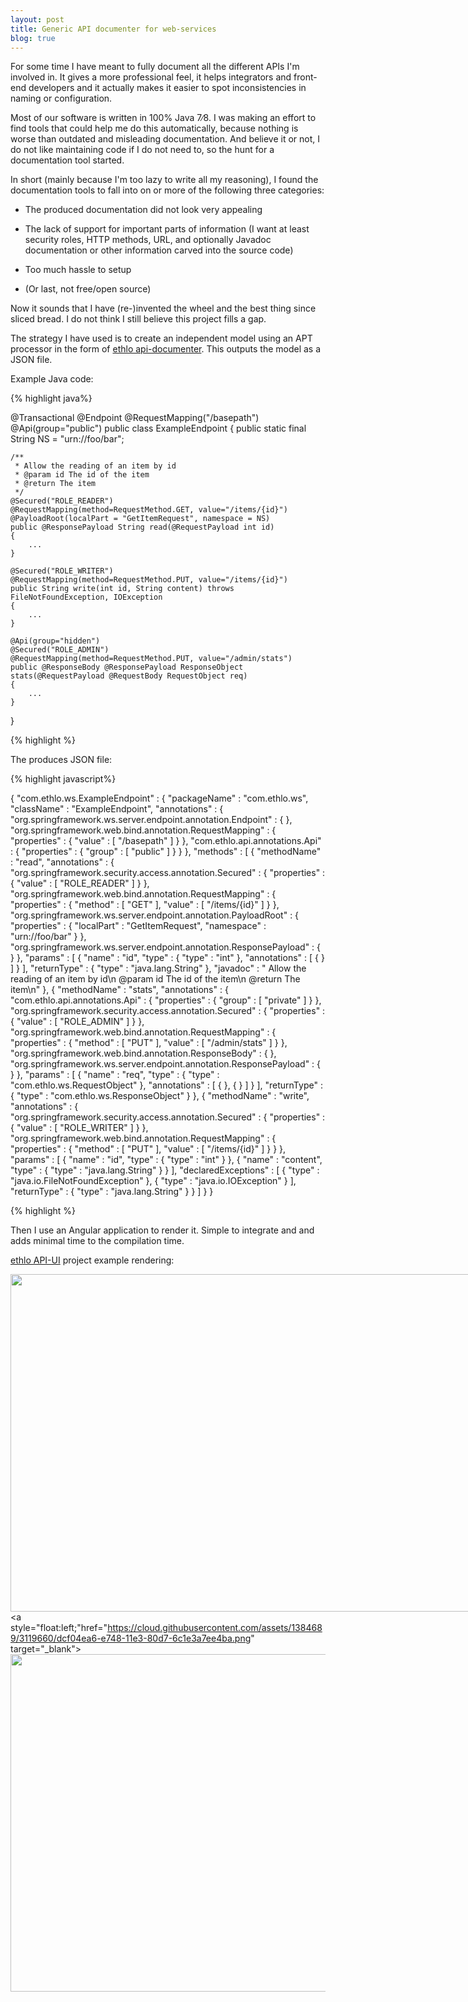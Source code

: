 ```yaml
---
layout: post
title: Generic API documenter for web-services
blog: true
---
```

For some time I have meant to fully document all the different APIs I'm involved in. It gives a more professional feel, it helps integrators and front-end developers and it actually makes it easier to spot inconsistencies in naming or configuration. 

Most of our software is written in 100% Java 7∕8. I was making an effort to find tools that could help me do this automatically, because nothing is worse than outdated and misleading documentation. And believe it or not, I do not like maintaining code if I do not need to, so the hunt for 
a documentation tool started.

In short (mainly because I'm too lazy to write all my reasoning), I found the documentation tools to fall into on or more of the following three categories:

* The produced documentation did not look very appealing

* The lack of support for important parts of information (I want at least security roles, HTTP methods, URL, and optionally Javadoc documentation or other information carved into the source code)

* Too much hassle to setup

* (Or last, not free/open source)

Now it sounds that I have (re-)invented the wheel and the best thing since sliced bread. I do not think I still believe this project fills a gap. 

The strategy I have used is to create an independent model using an APT processor in the form of <a href="http://github.com/ethlo/api-documenter">ethlo api-documenter</a>. This outputs the model as a JSON file.

Example Java code:

{% highlight java%}

@Transactional
@Endpoint
@RequestMapping("/basepath")
@Api(group="public")
public class ExampleEndpoint
{
    public static final String NS = "urn://foo/bar";

    /**
     * Allow the reading of an item by id
     * @param id The id of the item
     * @return The item
     */
    @Secured("ROLE_READER")
    @RequestMapping(method=RequestMethod.GET, value="/items/{id}")
    @PayloadRoot(localPart = "GetItemRequest", namespace = NS)
    public @ResponsePayload String read(@RequestPayload int id)
    {
        ...
    }

    @Secured("ROLE_WRITER")
    @RequestMapping(method=RequestMethod.PUT, value="/items/{id}") 
    public String write(int id, String content) throws FileNotFoundException, IOException
    {
        ...
    }

    @Api(group="hidden")
    @Secured("ROLE_ADMIN")
    @RequestMapping(method=RequestMethod.PUT, value="/admin/stats") 
    public @ResponseBody @ResponsePayload ResponseObject stats(@RequestPayload @RequestBody RequestObject req)
    {
        ...
    }
}

{% highlight %}

The produces JSON file:

{% highlight javascript%}

{
  "com.ethlo.ws.ExampleEndpoint" : {
    "packageName" : "com.ethlo.ws",
    "className" : "ExampleEndpoint",
    "annotations" : {
      "org.springframework.ws.server.endpoint.annotation.Endpoint" : { },
      "org.springframework.web.bind.annotation.RequestMapping" : {
        "properties" : {
          "value" : [ "/basepath" ]
        }
      },
      "com.ethlo.api.annotations.Api" : {
        "properties" : {
          "group" : [ "public" ]
        }
      }
    },
    "methods" : [ {
      "methodName" : "read",
      "annotations" : {
        "org.springframework.security.access.annotation.Secured" : {
          "properties" : {
            "value" : [ "ROLE_READER" ]
          }
        },
        "org.springframework.web.bind.annotation.RequestMapping" : {
          "properties" : {
            "method" : [ "GET" ],
            "value" : [ "/items/{id}" ]
          }
        },
        "org.springframework.ws.server.endpoint.annotation.PayloadRoot" : {
          "properties" : {
            "localPart" : "GetItemRequest",
            "namespace" : "urn://foo/bar"
          }
        },
        "org.springframework.ws.server.endpoint.annotation.ResponsePayload" : { }
      },
      "params" : [ {
        "name" : "id",
        "type" : {
          "type" : "int"
        },
        "annotations" : [ { } ]
      } ],
      "returnType" : {
        "type" : "java.lang.String"
      },
      "javadoc" : " Allow the reading of an item by id\n @param id The id of the item\n @return The item\n"
    }, {
      "methodName" : "stats",
      "annotations" : {
        "com.ethlo.api.annotations.Api" : {
          "properties" : {
            "group" : [ "private" ]
          }
        },
        "org.springframework.security.access.annotation.Secured" : {
          "properties" : {
            "value" : [ "ROLE_ADMIN" ]
          }
        },
        "org.springframework.web.bind.annotation.RequestMapping" : {
          "properties" : {
            "method" : [ "PUT" ],
            "value" : [ "/admin/stats" ]
          }
        },
        "org.springframework.web.bind.annotation.ResponseBody" : { },
        "org.springframework.ws.server.endpoint.annotation.ResponsePayload" : { }
      },
      "params" : [ {
        "name" : "req",
        "type" : {
          "type" : "com.ethlo.ws.RequestObject"
        },
        "annotations" : [ { }, { } ]
      } ],
      "returnType" : {
        "type" : "com.ethlo.ws.ResponseObject"
      }
    }, {
      "methodName" : "write",
      "annotations" : {
        "org.springframework.security.access.annotation.Secured" : {
          "properties" : {
            "value" : [ "ROLE_WRITER" ]
          }
        },
        "org.springframework.web.bind.annotation.RequestMapping" : {
          "properties" : {
            "method" : [ "PUT" ],
            "value" : [ "/items/{id}" ]
          }
        }
      },
      "params" : [ {
        "name" : "id",
        "type" : {
          "type" : "int"
        }
      }, {
        "name" : "content",
        "type" : {
          "type" : "java.lang.String"
        }
      } ],
      "declaredExceptions" : [ {
        "type" : "java.io.FileNotFoundException"
      }, {
        "type" : "java.io.IOException"
      } ],
      "returnType" : {
        "type" : "java.lang.String"
      }
    } ]
  }
}

{% highlight %}

Then I use an Angular application to render it. Simple to integrate and and adds minimal time to the compilation time. 

<p><a href="http://github.com/ethlo/api-ui">ethlo API-UI</a> project example rendering:</p>
<div>
<a style="float:left;" href="https://cloud.githubusercontent.com/assets/1384689/3119659/dcf01cf6-e748-11e3-8637-433cd72abb49.png" target="_blank"><img width="960" height="540" src="https://cloud.githubusercontent.com/assets/1384689/3119659/dcf01cf6-e748-11e3-8637-433cd72abb49.png"/></a>

<a style="float:left;"href="https://cloud.githubusercontent.com/assets/1384689/3119660/dcf04ea6-e748-11e3-80d7-6c1e3a7ee4ba.png" target="_blank"><img width="960" height="540" src="https://cloud.githubusercontent.com/assets/1384689/3119660/dcf04ea6-e748-11e3-80d7-6c1e3a7ee4ba.png"/></a>
</div>
